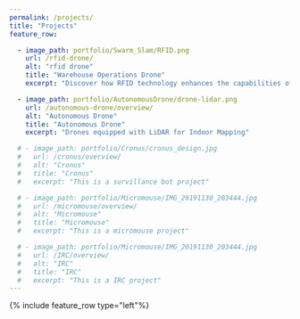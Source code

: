 ```yaml
---
permalink: /projects/
title: "Projects"
feature_row:

  - image_path: portfolio/Swarm_Slam/RFID.png
    url: /rfid-drone/
    alt: "rfid drone"
    title: "Warehouse Operations Drone"
    excerpt: "Discover how RFID technology enhances the capabilities of drones in logistics and inventory management. This innovative integration allows for real-time tracking, improved accuracy in inventory counts, and streamlined operations. Explore the potential applications of RFID drones in sectors such as agriculture, warehousing, and supply chain management, and learn how they can revolutionize the way we monitor and manage assets."

  - image_path: portfolio/AutonomousDrone/drone-lidar.png
    url: /autonomous-drone/overview/
    alt: "Autonomous Drone"
    title: "Autonomous Drone"
    excerpt: "Drones equipped with LiDAR for Indoor Mapping"

  # - image_path: portfolio/Cronus/cronus_design.jpg
  #   url: /cronus/overview/
  #   alt: "Cronus"
  #   title: "Cronus"
  #   excerpt: "This is a survillance bot project"

  # - image_path: portfolio/Micromouse/IMG_20191130_203444.jpg
  #   url: /micromouse/overview/
  #   alt: "Micromouse"
  #   title: "Micromouse"
  #   excerpt: "This is a micromouse project"

  # - image_path: portfolio/Micromouse/IMG_20191130_203444.jpg
  #   url: /IRC/overview/
  #   alt: "IRC"
  #   title: "IRC"
  #   excerpt: "This is a IRC project"
---
```

{% include feature_row type="left"%}